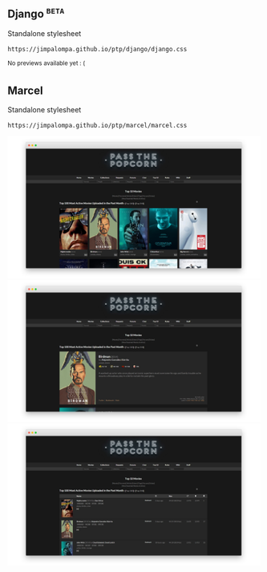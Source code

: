 ## Django <sup>`BETA`</sup>
Standalone stylesheet
```
https://jimpalompa.github.io/ptp/django/django.css
```
<sup>No previews available yet : (</sup>

## Marcel
Standalone stylesheet
```
https://jimpalompa.github.io/ptp/marcel/marcel.css
```
  ![Marcel preview huge view](/marcel/assets/previews/preview_marcel_cover_view.webp.jpg)
  ![Marcel preview huge view](/marcel/assets/previews/preview_marcel_huge_view.webp.jpg)
  ![Marcel preview list view](/marcel/assets/previews/preview_marcel_list_view.webp.jpg)
